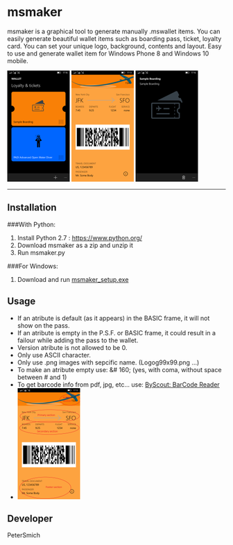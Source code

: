 # msmaker
msmaker is a graphical tool to generate manually .mswallet items. You can easily generate beautiful wallet items such as boarding pass, ticket, loyalty card. You can set your unique logo, background, contents and layout. Easy to use and generate wallet item for Windows Phone 8 and Windows 10 mobile.

<img src="/Sample/Card.png" alt="Card img" width="144" height="256">
<img src="/Sample/Front.png" alt="Front img" width="144" height="256">
<img src="/Sample/Back.png" alt="Back img" width="144" height="256">


****

Installation
------------
###With Python:

1. Install Python 2.7 : https://www.python.org/
2. Download msmaker as a zip and unzip it
3. Run msmaker.py

###For Windows:

1. Download and run [msmaker_setup.exe](https://github.com/PeterSmich/msmaker/releases/download/v1.0/msmaker_setup.exe)

Usage
-----
- If an atribute is default (as it appears) in the BASIC frame, it will not show on the pass.
- If an atribute is empty in the P.S.F. or BASIC frame, it could result in a failour while adding the pass to the wallet.
- Version atribute is not allowed to be 0.
- Only use ASCII character.
- Only use .png images with sepcific name. (Logog99x99.png ...)
- To make an atribute empty use: &# 160; (yes, with coma, without space between # and 1) 
- To get barcode info from pdf, jpg, etc... use: [ByScout: BarCode Reader](https://bytescout.com/products/developer/barcodereadersdk/bytescoutbarcodereadersdk.html)
- <img src="/Sample/Sample.png" alt="Sample img" width="144" height="256">

Developer
---------
PeterSmich

